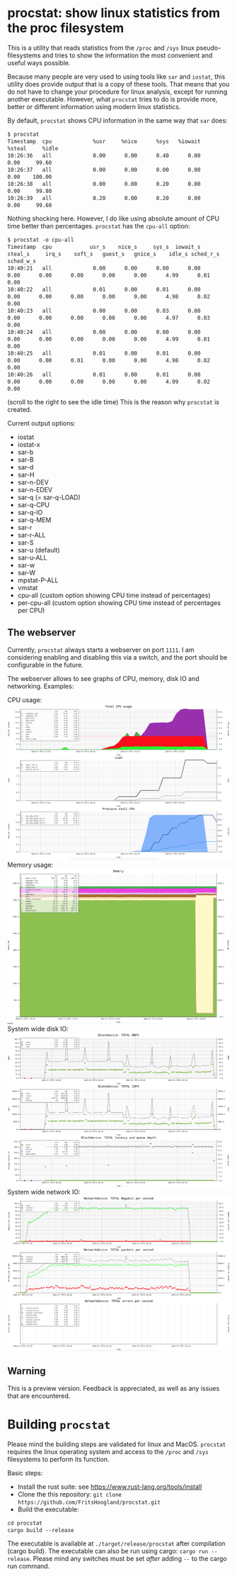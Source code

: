 # procstat: show linux statistics from the proc filesystem

This is a utility that reads statistics from the `/proc` and `/sys` linux pseudo-filesystems and tries to show the information the most convenient and useful ways possible.

Because many people are very used to using tools like `sar` and `iostat`, this utility does provide output that is a copy of these tools. 
That means that you do not have to change your procedure for linux analysis, except for running another executable.
However, what `procstat` tries to do is provide more, better or different information using modern linux statistics.

By default, `procstat` shows CPU information in the same way that `sar` does:
```
$ procstat
Timestamp  cpu             %usr     %nice      %sys   %iowait    %steal     %idle
10:26:36   all             0.00      0.00      0.40      0.00      0.00     99.60
10:26:37   all             0.00      0.00      0.00      0.00      0.00    100.00
10:26:38   all             0.00      0.00      0.20      0.00      0.00     99.80
10:26:39   all             0.20      0.00      0.20      0.00      0.00     99.60
```
Nothing shocking here. 
However, I do like using absolute amount of CPU time better than percentages. `procstat` has the `cpu-all` option:
```
$ procstat -o cpu-all
Timestamp  cpu            usr_s    nice_s     sys_s  iowait_s   steal_s     irq_s    soft_s   guest_s   gnice_s    idle_s sched_r_s sched_w_s
10:40:21   all             0.00      0.00      0.00      0.00      0.00      0.00      0.00      0.00      0.00      4.99      0.01      0.00
10:40:22   all             0.01      0.00      0.01      0.00      0.00      0.00      0.00      0.00      0.00      4.98      0.02      0.00
10:40:23   all             0.00      0.00      0.03      0.00      0.00      0.00      0.00      0.00      0.00      4.97      0.03      0.00
10:40:24   all             0.00      0.00      0.00      0.00      0.00      0.00      0.00      0.00      0.00      4.99      0.01      0.00
10:40:25   all             0.01      0.00      0.01      0.00      0.00      0.00      0.01      0.00      0.00      4.98      0.02      0.00
10:40:26   all             0.01      0.00      0.01      0.00      0.00      0.00      0.00      0.00      0.00      4.99      0.02      0.00
```
(scroll to the right to see the idle time)
This is the reason why `procstat` is created.

Current output options:
- iostat
- iostat-x 
- sar-b
- sar-B
- sar-d
- sar-H
- sar-n-DEV
- sar-n-EDEV
- sar-q (= sar-q-LOAD)
- sar-q-CPU
- sar-q-IO
- sar-q-MEM
- sar-r
- sar-r-ALL
- sar-S
- sar-u (default)
- sar-u-ALL 
- sar-w
- sar-W
- mpstat-P-ALL
- vmstat
- cpu-all (custom option showing CPU time instead of percentages)
- per-cpu-all (custom option showing CPU time instead of percentages per CPU)

## The webserver
Currently, `procstat` always starts a webserver on port `1111`. I am considering enabling and disabling this via a switch, and the port should be configurable in the future.

The webserver allows to see graphs of CPU, memory, disk IO and networking.
Examples:

CPU usage:
![CPU](/doc/cpu-load-psi.png)
Memory usage:
![Memory](/doc/memory.png)
System wide disk IO:
![Disk IO](/doc/blockdevices.png)
System wide network IO:
![Network IO](/doc/networkdevices.png)

## Warning
This is a preview version. Feedback is appreciated, as well as any issues that are encountered.

# Building `procstat`
Please mind the building steps are validated for linux and MacOS.
`procstat` requires the linux operating system and access to the `/proc` and `/sys` filesystems to perform its function.

Basic steps:
- Install the rust suite: see <https://www.rust-lang.org/tools/install>
- Clone the this repository: `git clone https://github.com/FritsHoogland/procstat.git`
- Build the executable:
```
cd procstat
cargo build --release
```
The executable is available at `./target/release/procstat` after compilation (cargo build).
The executable can also be run using cargo: `cargo run --release`. Please mind any switches must be set *after* adding `--` to the cargo run command.

